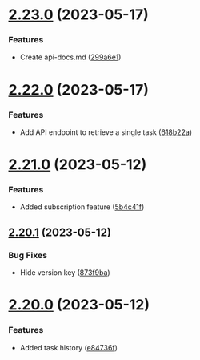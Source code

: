# [2.23.0](https://github.com/hossainchisty/Task-Tracking-Tool/compare/v2.22.0...v2.23.0) (2023-05-17)


### Features

* Create api-docs.md ([299a6e1](https://github.com/hossainchisty/Task-Tracking-Tool/commit/299a6e1b7c4298c79361b6edeba70139b1f7abcc))



# [2.22.0](https://github.com/hossainchisty/Task-Tracking-Tool/compare/v2.21.0...v2.22.0) (2023-05-17)


### Features

* Add API endpoint to retrieve a single task ([618b22a](https://github.com/hossainchisty/Task-Tracking-Tool/commit/618b22a64eaaf16a52b9d842aa2f29fecccca58b))



# [2.21.0](https://github.com/hossainchisty/Task-Tracking-Tool/compare/v2.20.1...v2.21.0) (2023-05-12)


### Features

* Added subscription feature ([5b4c41f](https://github.com/hossainchisty/Task-Tracking-Tool/commit/5b4c41fcb3fc25ab10d3273b416cfadbf22ea1ce))



## [2.20.1](https://github.com/hossainchisty/Task-Tracking-Tool/compare/v2.20.0...v2.20.1) (2023-05-12)


### Bug Fixes

* Hide version key ([873f9ba](https://github.com/hossainchisty/Task-Tracking-Tool/commit/873f9bacea38cbb268a24bf43d14a2a871ac2c03))



# [2.20.0](https://github.com/hossainchisty/Task-Tracking-Tool/compare/v2.19.0...v2.20.0) (2023-05-12)


### Features

* Added task history ([e84736f](https://github.com/hossainchisty/Task-Tracking-Tool/commit/e84736fe85462e0b5745398dd4cdfb38bab5fd81))



